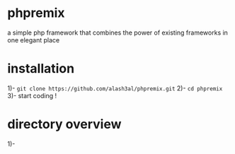 # phpremix
a simple php framework that combines the power of existing frameworks in one elegant place

# installation
1)- `git clone https://github.com/alash3al/phpremix.git`
2)- `cd phpremix`
3)- start coding !

# directory overview
1)- 
